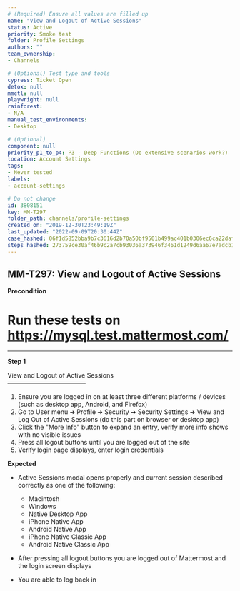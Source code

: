```yaml
---
# (Required) Ensure all values are filled up
name: "View and Logout of Active Sessions"
status: Active
priority: Smoke test
folder: Profile Settings
authors: ""
team_ownership: 
- Channels

# (Optional) Test type and tools
cypress: Ticket Open
detox: null
mmctl: null
playwright: null
rainforest: 
- N/A
manual_test_environments: 
- Desktop

# (Optional)
component: null
priority_p1_to_p4: P3 - Deep Functions (Do extensive scenarios work?)
location: Account Settings
tags: 
- Never tested
labels: 
- account-settings

# Do not change
id: 3808151
key: MM-T297
folder_path: channels/profile-settings
created_on: "2019-12-30T23:49:19Z"
last_updated: "2022-09-09T20:30:44Z"
case_hashed: 06f1d5852bba9b7c3616d2b70a50bf9501b499ac401b0306ec6ca22daf015530be26a8546b6c374c522369185c1ab394
steps_hashed: 273759ce30af46b9c2a7cb93036a373946f3461d1249d6aa67e7adcb1c903e7ecaaceeceff75dfce8e020897cce87b94
---
```


## MM-T297: View and Logout of Active Sessions

**Precondition**

# Run these tests on <https://mysql.test.mattermost.com/>

---

**Step 1**

View and Logout of Active Sessions\
–––––––––––––––––––––––––

1. Ensure you are logged in on at least three different platforms / devices (such as desktop app, Android, and Firefox)
2. Go to User menu ➜ Profile ➜ Security ➜ Security Settings ➜ View and Log Out of Active Sessions (do this part on browser or desktop app)
3. Click the "More Info" button to expand an entry, verify more info shows with no visible issues
4. Press all logout buttons until you are logged out of the site
5. Verify login page displays, enter login credentials

**Expected**

- Active Sessions modal opens properly and current session described correctly as one of the following:

  - Macintosh
  - Windows
  - Native Desktop App
  - iPhone Native App
  - Android Native App
  - iPhone Native Classic App
  - Android Native Classic App

- After pressing all logout buttons you are logged out of Mattermost and the login screen displays

- You are able to log back in
